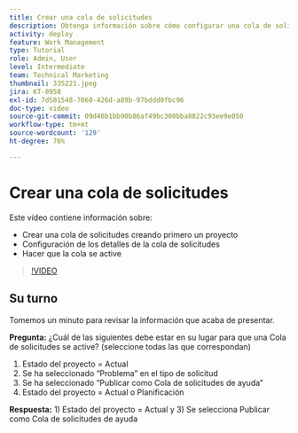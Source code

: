 ```yaml
---
title: Crear una cola de solicitudes
description: Obtenga información sobre cómo configurar una cola de solicitudes y establecer detalles de la cola en  [!DNL  Workfront]. Siga estos pasos para ayudar a su organización a administrar la admisión de trabajo.
activity: deploy
feature: Work Management
type: Tutorial
role: Admin, User
level: Intermediate
team: Technical Marketing
thumbnail: 335221.jpeg
jira: KT-8958
exl-id: 7d581548-7060-426d-a89b-97bddd0fbc96
doc-type: video
source-git-commit: 09d46b1bb90b86af49bc300bba8822c93ee9e050
workflow-type: tm+mt
source-wordcount: '129'
ht-degree: 76%

---
```


# Crear una cola de solicitudes

Este vídeo contiene información sobre:

* Crear una cola de solicitudes creando primero un proyecto
* Configuración de los detalles de la cola de solicitudes
* Hacer que la cola se active

>[!VIDEO](https://video.tv.adobe.com/v/335221/?quality=12&learn=on)

## Su turno

Tomemos un minuto para revisar la información que acaba de presentar.

**Pregunta:** ¿Cuál de las siguientes debe estar en su lugar para que una Cola de solicitudes se active? (seleccione todas las que correspondan)

1. Estado del proyecto = Actual
1. Se ha seleccionado “Problema” en el tipo de solicitud
1. Se ha seleccionado “Publicar como Cola de solicitudes de ayuda”
1. Estado del proyecto = Actual o Planificación

**Respuesta:** 1) Estado del proyecto = Actual y 3) Se selecciona Publicar como Cola de solicitudes de ayuda

